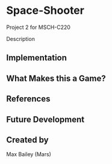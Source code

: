 # Space-Shooter
Project 2 for MSCH-C220

Description

## Implementation

## What Makes this a Game?

## References

## Future Development

## Created by
Max Bailey (Mars)
